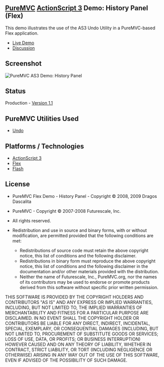 ## [PureMVC](http://puremvc.github.com/) [ActionScript 3](https://github.com/PureMVC/puremvc-as3-standard-framework/wiki) Demo: History Panel (Flex)
This demo illustrates the use of the AS3  Undo Utility in a PureMVC-based Flex application.

* [Live Demo](http://darkstar.puremvc.org/content_header.html?url=http://puremvc.org/pages/demos/AS3/Demo_AS3_Flex_HistoryPanel/&desc=PureMVC%20API%20Demo:%20History%20Panel)
* [Discussion](http://forums.puremvc.org/index.php?topic=176.0)

## Screenshot
![PureMVC AS3 Demo: History Panel](http://puremvc.org/pages/images/screenshots/PureMVC-Shot-AS3-Flex-HistoryPanel.png)

## Status
Production - [Version 1.1](https://github.com/PureMVC/puremvc-as3-demo-flex-historypanel/blob/master/VERSION)

## PureMVC Utilities Used
* [Undo](https://github.com/PureMVC/puremvc-as3-util-undo/wiki)

## Platforms / Technologies
* [ActionScript 3](http://en.wikipedia.org/wiki/ActionScript)
* [Flex](http://en.wikipedia.org/wiki/Adobe_Flex)
* [Flash](http://en.wikipedia.org/wiki/Adobe_flash)

## License
* PureMVC Flex Demo - History Panel - Copyright © 2008, 2009 Dragos Dascalita 
* PureMVC - Copyright © 2007-2008 Futurescale, Inc.
* All rights reserved.

* Redistribution and use in source and binary forms, with or without modification, are permitted provided that the following conditions are met:

  * Redistributions of source code must retain the above copyright notice, this list of conditions and the following disclaimer.
  * Redistributions in binary form must reproduce the above copyright notice, this list of conditions and the following disclaimer in the documentation and/or other materials provided with the distribution.
  * Neither the name of Futurescale, Inc., PureMVC.org, nor the names of its contributors may be used to endorse or promote products derived from this software without specific prior written permission.

THIS SOFTWARE IS PROVIDED BY THE COPYRIGHT HOLDERS AND CONTRIBUTORS "AS IS" AND ANY EXPRESS OR IMPLIED WARRANTIES, INCLUDING, BUT NOT LIMITED TO, THE IMPLIED WARRANTIES OF MERCHANTABILITY AND FITNESS FOR A PARTICULAR PURPOSE ARE DISCLAIMED. IN NO EVENT SHALL THE COPYRIGHT HOLDER OR CONTRIBUTORS BE LIABLE FOR ANY DIRECT, INDIRECT, INCIDENTAL, SPECIAL, EXEMPLARY, OR CONSEQUENTIAL DAMAGES (INCLUDING, BUT NOT LIMITED TO, PROCUREMENT OF SUBSTITUTE GOODS OR SERVICES; LOSS OF USE, DATA, OR PROFITS; OR BUSINESS INTERRUPTION) HOWEVER CAUSED AND ON ANY THEORY OF LIABILITY, WHETHER IN CONTRACT, STRICT LIABILITY, OR TORT (INCLUDING NEGLIGENCE OR OTHERWISE) ARISING IN ANY WAY OUT OF THE USE OF THIS SOFTWARE, EVEN IF ADVISED OF THE POSSIBILITY OF SUCH DAMAGE.